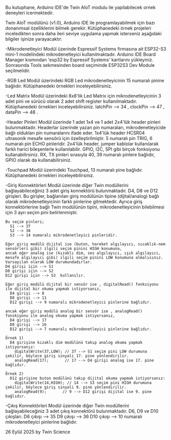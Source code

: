   Bu kutuphane, Arduino IDE'de Twin AIoT modulu ile yapilabilecek ornek deneyleri icermektedir.


  Twin AIoT modülünü (v1.0), Arduino IDE ile programlayabilmek için bazı donanımsal özelliklerini bilmek gerekir.
  Kütüphanedeki örnek projeleri inceledikten sonra daha ileri seviye uygulama yapmak isterseniz aşağıdaki bilgiler işinize yarayacaktır.  

  -Mikrodenetleyici
    Modül üzerinde Espressif Systems firmasına ait ESP32-S3 mini-1 modelindeki mikrodenetleyici kullanılmaktadır.
    Arduino IDE Board Manager kısmından 'esp32 by Espressif Systems' kartlarını yükleyiniz.
    Sonrasında Tools sekmesinden board seçiminde ESP32S3 Dev Module seçilmelidir.

  -RGB Led
    Modül üzerindeki RGB Led mikrodenetleyicinin 15 numaralı pinine bağlıdır. Kütüphanedeki örnekleri inceleyebilirsiniz.
  
  -Led Matrix
    Modül üzerindeki 8x8'lik Led Matrix için mikrodenetleyicinin 3 adet pini ve sürücü olarak 2 adet shift register kullanılmaktadır. 
    Kütüphanedeki örnekleri inceleyebilirsiniz.
    latchPin --> 34  , clockPin --> 47 , dataPin --> 48 .
      
  -Header Pinleri
    Modül üzerinde 1 adet 1x4 ve 1 adet 2x4'lük header pinleri bulunmaktadır. 
    Headerlar üzerinde yazan pin numaraları, mikrodenetleyicide bağlı oldukları pin numaralarını ifade eder.
    1x4'lük header HCSR04 ultrasonik mesafe sensörü için özelleştirilmiştir. 5 numaralı pin TRIG, 6 numaralı pin ECHO pinleridir.
    2x4'lük header, jumper kablolar kullanılarak farklı harici bileşenlerle kullanılabilir. GPIO, I2C, SPI gibi birçok fonksiyonu kullanabilirsiniz.
    RX, TX pinleri sırasıyla 40, 39 numaralı pinlere bağlıdır, GPIO olarak da kullanabilirsiniz.

  -Touchpad
    Modül üzerindeki Touchpad, 13 numaralı pine bağlıdır. Kütüphanedeki örnekleri inceleyebilirsiniz.

  -Giriş Konnektörleri
    Modül üzerinde diğer Twin modüllerini bağlayabileceğiniz 3 adet giriş konnektörü bulunmaktadır. D4, D8 ve D12 girişleri.
    Bu girişler, bağlanılan giriş modülünün tipine (dijital/analog) bağlı olarak mikrodenetleyicinin farklı pinlerine gitmektedir.
    Ayrıca giriş konnektörlerine bağlı Twin modülünün tipini, mikrodenetleyicinin bilebilmesi için 3 ayrı seçim pini belirlenmiştir.

    Bu seçim pinleri;
      S1 --> 37 
      S2 --> 38 
      S3 --> 14 numaralı mikrodenetleyici pinleridir. 
    
    Eğer giriş modülü dijital ise (buton, hareket algılayıcı, sıcaklık-nem sensörleri gibi) ilgili seçim pinini HIGH konumuna,
    ancak eğer analog ise (kızaklı dim, ses algılayıcı, ışık algılayıcı, mesafe algılayıcı gibi) ilgili seçim pinini LOW konumuna almalısınız. Varsayılan olarak LOW durumundadırlar.
    D4 girişi için --> S1 
    D8 girişi için --> S2 
    D12 girişi için --> S3  kullanılır.  

    Eğer giriş modülü dijital bir sensör ise , digitalRead() fonksiyonu ile dijital bir okuma yapmak istiyorsanız,
      D4 girişi --> 8 
      D8 girişi --> 11
      D12 girişi --> 9 numaralı mikrodenetleyici pinlerine bağlıdır.

    ancak eğer giriş modülü analog bir sensör ise , analogRead() fonskiyonu ile analog okuma yapmak istiyorsanız,
      D4 girişi --> 17
      D8 girişi --> 16 
      D12 girişi --> 7 numaralı mikrodenetleyici pinlerine bağlıdır.

    Örnek 1)
      D4 girişine kızaklı dim modülünü takıp analog okuma yapmak istiyorsanız:
        digitalWrite(37,LOW); // 37 --> S1 seçim pini LOW durumuna çekilir, böylece giriş sinyali 17. pine yönlendirilir.
        analogRead(17);       // 17 --> D4 girişi analog ise 17. pine bağlıdır.
      
    Örnek 2)
      D12 girişine buton modülünü takıp dijital okuma yapmak istiyorsanız:
        digitalWrite(14,HIGH); // 14 --> S3 seçim pini HIGH durumuna çekilir, böylece giriş sinyali 9. pine yönlendirilir.
        analogRead(9);       // 9 --> D12 girişi dijital ise 9. pine bağlıdır.


  -Çıkış Konnektörleri
    Modül üzerinde diğer Twin modüllerini bağlayabileceğiniz 3 adet çıkış konnektörü bulunmaktadır. D6, D9 ve D10 çıkışları.
    D6 çıkışı --> 35
    D9 çıkışı --> 36
    D10 çıkışı --> 10 numaralı mikrodenetleyici pinlerine bağlıdır.

  26 Eylül 2025
  by Twin Science
    

